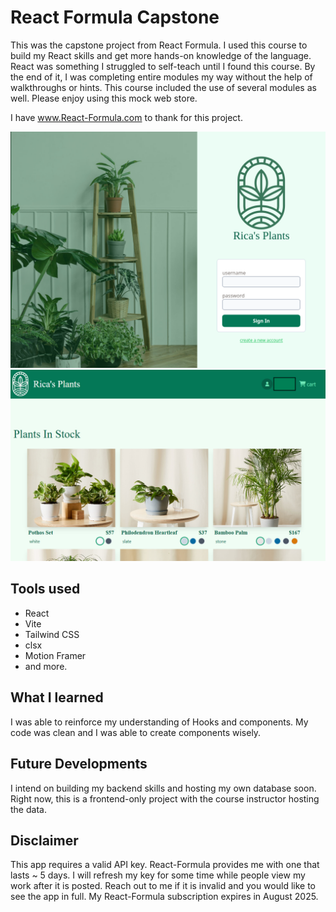 # React Formula Capstone

This was the capstone project from React Formula. I used this course to build my React skills and get more hands-on knowledge of the language. 
React was something I struggled to self-teach until I found this course. By the end of it, I was completing entire modules my way without the help of walkthroughs or hints. 
This course included the use of several modules as well. Please enjoy using this mock web store.

I have www.React-Formula.com to thank for this project.

![](screenshot.png)
![](screenshot_2.png)

## Tools used
- React
- Vite
- Tailwind CSS
- clsx
- Motion Framer
- and more.

## What I learned
I was able to reinforce my understanding of Hooks and components. My code was clean and I was able to create components wisely.

## Future Developments
I intend on building my backend skills and hosting my own database soon. Right now, this is a frontend-only project with the course instructor hosting the data.

## Disclaimer
This app requires a valid API key. React-Formula provides me with one that lasts ~ 5 days. I will refresh my key for some time while people view my work after it is posted. Reach out to me if it is invalid and you would like to see the app in full. My React-Formula subscription expires in August 2025.
